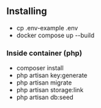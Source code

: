 ## Installing

* cp .env-example .env
* docker compose up --build

### Inside container (php)

* composer install
* php artisan key:generate
* php artisan migrate
* php artisan storage:link
* php artisan db:seed


